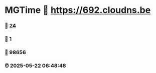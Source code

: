 # MGTime :link: https://692.cloudns.be 
### :page_facing_up: [24](https://692.cloudns.be/tag.html) 
### :speech_balloon: 1 
### :hibiscus: 98656 
### :alarm_clock: 2025-05-22 06:48:48 
